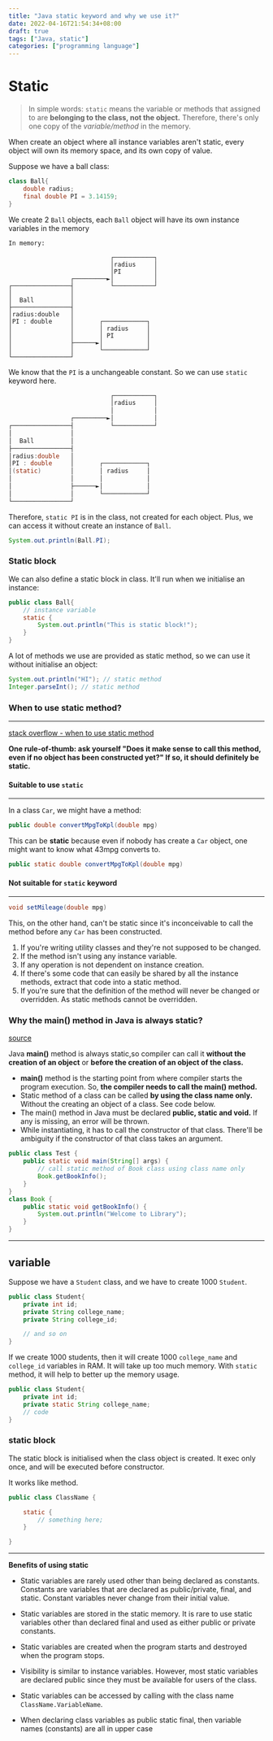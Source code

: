 ```yaml
---
title: "Java static keyword and why we use it?"
date: 2022-04-16T21:54:34+08:00
draft: true
tags: ["Java, static"]
categories: ["programming language"]
---
```


# Static
> In simple words: `static` means the variable or methods that assigned to are **belonging to the class, not the object.** Therefore, there's only one copy of the *variable/method* in the memory.

When create an object where all instance variables aren't static, every object will own its memory space, and its own copy of value.


Suppose we have a ball class:
```java
class Ball{
    double radius;
    final double PI = 3.14159;
}
```

We create 2 `Ball` objects, each `Ball` object will have its own instance variables in the memory


```                            
In memory:

                            ┌───────────┐
                            │radius     │
                            │PI         │
                 ┌─────────►│           │
┌────────────────┤          └───────────┘
│                │
│  Ball          │
├────────────────┤
│radius:double   │
│PI : double     │       ┌────────────┐
│                │       │ radius     │
│                │       │ PI         │
│                ├──────►│            │
│                │       └────────────┘
└────────────────┘
```

We know that the `PI` is a unchangeable constant. So we can use `static` keyword here.
```java
                            ┌───────────┐
                            │radius     │
                            │           │
                 ┌─────────►│           │
┌────────────────┤          └───────────┘
│                │
│  Ball          │
├────────────────┤
│radius:double   │
│PI : double     │       ┌────────────┐
│(static)        │       │ radius     │
│                │       │            │
│                ├──────►│            │
│                │       └────────────┘
└────────────────┘
```

Therefore, `static PI` is in the class, not created for each object. 
Plus, we can access it without create an instance of `Ball`.
```java
System.out.println(Ball.PI);
```

### Static block
We can also define a static block in class. It'll run when we initialise an instance:
```java
public class Ball{
    // instance variable
    static {
        System.out.println("This is static block!");
    }
}
```

A lot of methods we use are provided as static method, so we can use it without initialise an object:
```java
System.out.println("HI"); // static method
Integer.parseInt(); // static method
```

### When to use static method?
---

[stack overflow - when to use static method](https://stackoverflow.com/questions/2671496/when-to-use-static-methods)

**One rule-of-thumb: ask yourself "Does it make sense to call this method, even if no object has been constructed yet?" If so, it should definitely be static.** 

#### Suitable to use `static`
---
In a class `Car`, we might have a method:
```java
public double convertMpgToKpl(double mpg)
```

This can be **static** because even if nobody has create a `Car` object, one might want to know what 43mpg converts to.
```java
public static double convertMpgToKpl(double mpg)
```

#### Not suitable for `static` keyword
---
```java
void setMileage(double mpg)
```
This, on the other hand, can't be static since it's inconceivable to call the method before any `Car` has been constructed.

1. If you're writing utility classes and they're not supposed to be changed.
2. If the method isn't using any instance variable.
3. If any operation is not dependent on instance creation.
4. If there's some code that can easily be shared by all the instance methods, extract that code into a static method.
5. If you're sure that the definition of the method will never be changed or overridden. As static methods cannot be overridden.

### Why the main() method in Java is always static?

[source](https://www.tutorialspoint.com/why-the-main-method-in-java-is-always-static)

Java **main()** method is always static,so compiler can call it **without the creation of an object** or **before the creation of an object of the class.** 

* **main()** method is the starting point from where compiler starts the program execution. So, **the compiler needs to call the main() method.** 
* Static method of a class can be called **by using the class name only.** Without the creating an object of a class. See code below.
* The main() method in Java must be declared **public, static and void.** If any is missing, an error will be thrown.
* While instantiating, it has to call the constructor of that class. There'll be ambiguity if the constructor of that class takes an argument.

```java
public class Test {
    public static void main(String[] args) {
        // call static method of Book class using class name only
        Book.getBookInfo();
    }
}
class Book {
    public static void getBookInfo() {
        System.out.println("Welcome to Library");
    }
}
```

---

## variable

Suppose we have a `Student` class, and we have to create 1000 `Student`.

```java
public class Student{
    private int id;
    private String college_name;
    private String college_id;

    // and so on
}
```

If we create 1000 students, then it will create 1000 `college_name` and `college_id` variables in RAM. It will take up too much memory. With `static` method, it will help to better up the memory usage.

```java
public class Student{
    private int id;
    private static String college_name;
    // code
}
```

### static block

The static block is initialised when the class object is created. It exec only once, and will be executed before constructor.

It works like method.

```java
public class ClassName {

    static { 
        // something here; 
    }

}
```


-----

**Benefits of using static** 

- Static variables are rarely used other than being declared as constants. Constants are variables that are declared as public/private, final, and static. Constant variables never change from their initial value.

- Static variables are stored in the static memory. It is rare to use static variables other than declared final and used as either public or private constants.

- Static variables are created when the program starts and destroyed when the program stops.

- Visibility is similar to instance variables. However, most static variables are declared public since they must be available for users of the class.

- Static variables can be accessed by calling with the class name `ClassName.VariableName`.

- When declaring class variables as public static final, then variable names (constants) are all in upper case


